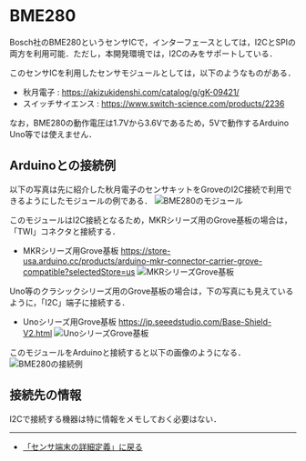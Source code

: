 # BME280

Bosch社のBME280というセンサICで，インターフェースとしては，I2CとSPIの両方を利用可能．ただし，本開発環境では，I2Cのみをサポートしている．

このセンサICを利用したセンサモジュールとしては，以下のようなものがある．

- 秋月電子 : https://akizukidenshi.com/catalog/g/gK-09421/
- スイッチサイエンス : https://www.switch-science.com/products/2236

なお，BME280の動作電圧は1.7Vから3.6Vであるため，5Vで動作するArduino Uno等では使えません．

## Arduinoとの接続例
以下の写真は先に紹介した秋月電子のセンサキットをGroveのI2C接続で利用できるようにしたモジュールの例である．
![BME280のモジュール](../images/BME280モジュール.jpg)


このモジュールはI2C接続となるため，MKRシリーズ用のGrove基板の場合は，「TWI」コネクタと接続する．

- MKRシリーズ用Grove基板 https://store-usa.arduino.cc/products/arduino-mkr-connector-carrier-grove-compatible?selectedStore=us
![MKRシリーズGrove基板](../images/MKR_carrier.png)

Uno等のクラシックシリーズ用のGrove基板の場合は，下の写真にも見えているように，「I2C」端子に接続する．
- Unoシリーズ用Grove基板  https://jp.seeedstudio.com/Base-Shield-V2.html 
![UnoシリーズGrove基板](../images/Groveシールド.jpg)

このモジュールをArduinoと接続すると以下の画像のようになる．
![BME280の接続例](../images/BME280接続例.jpg)


## 接続先の情報

I2Cで接続する機器は特に情報をメモしておく必要はない．

***

- [「センサ端末の詳細定義」に戻る](../SensorSelection.md)